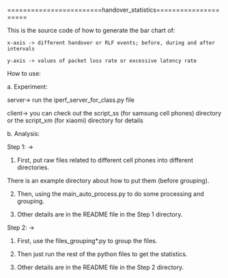 ========================handover_statistics=====================

This is the source code of how to generate the bar chart of:

    x-axis -> different handover or RLF events; before, during and after intervals

    y-axis -> values of packet loss rate or excessive latency rate


How to use:

a. Experiment:

server-> run the iperf_server_for_class.py file

client-> you can check out the script_ss (for samsung cell phones) directory or the script_xm (for xiaomi) directory for details


b. Analysis:

Step 1: -> 

1. First, put raw files related to different cell phones into different directories. 

There is an example directory about how to put them (before grouping).

2. Then, using the main_auto_process.py to do some processing and grouping.

3. Other details are in the README file in the Step 1 directory.


Step 2: ->

1. First, use the files_grouping*.py to group the files. 

2. Then just run the rest of the python files to get the statistics. 

3. Other details are in the README file in the Step 2 directory.
